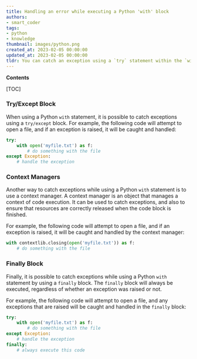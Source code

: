 ```yaml
---
title: Handling an error while executing a Python 'with' block
authors:
- smart_coder
tags:
- python
- knowledge
thumbnail: images/python.png
created_at: 2023-02-05 00:00:00
updated_at: 2023-02-05 00:00:00
tldr: You can catch an exception using a `try` statement within the `with` block.
---
```


**Contents**

[TOC]

### Try/Except Block

When using a Python `with` statement, it is possible to catch exceptions using a `try/except` block. For example, the following code will attempt to open a file, and if an exception is raised, it will be caught and handled:

```python
try:
    with open('myfile.txt') as f:
        # do something with the file
except Exception:
    # handle the exception
```

### Context Managers

Another way to catch exceptions while using a Python `with` statement is to use a context manager. A context manager is an object that manages a context of code execution. It can be used to catch exceptions, and also to ensure that resources are correctly released when the code block is finished.

For example, the following code will attempt to open a file, and if an exception is raised, it will be caught and handled by the context manager:

```python
with contextlib.closing(open('myfile.txt')) as f:
    # do something with the file
```

### Finally Block

Finally, it is possible to catch exceptions while using a Python `with` statement by using a `finally` block. The `finally` block will always be executed, regardless of whether an exception was raised or not.

For example, the following code will attempt to open a file, and any exceptions that are raised will be caught and handled in the `finally` block:

```python
try:
    with open('myfile.txt') as f:
        # do something with the file
except Exception:
    # handle the exception
finally:
    # always execute this code
```
